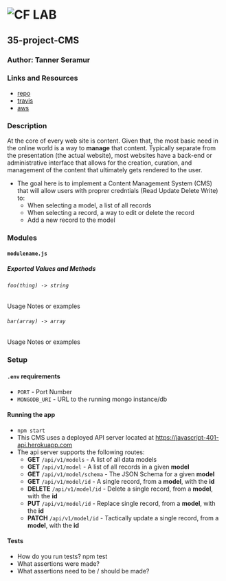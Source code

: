 ![CF](http://i.imgur.com/7v5ASc8.png) LAB
=================================================

## 35-project-CMS

### Author: Tanner Seramur

### Links and Resources

* [repo](https://github.com/TannerSeramur/35-project-cms)
* [travis](https://www.travis-ci.com/TannerSeramur/35-project-cms)
* [aws](http://ts-basic-cms.s3-website-us-west-2.amazonaws.com/)



### Description
At the core of every web site is content. Given that, the most basic need in the online world is a way to **manage** that content. Typically separate from the presentation (the actual website), most websites have a back-end or administrative interface that allows for the creation, curation, and management of the content that ultimately gets rendered to the user.

* The goal here is to implement a Content Management System (CMS) that will allow users with proprer credntials (Read Update Delete Write) to: 
  * When selecting a model, a list of all records
  * When selecting a record, a way to edit or delete the record
  * Add a new record to the model

### Modules
#### `modulename.js`
##### Exported Values and Methods

###### `foo(thing) -> string`
Usage Notes or examples

###### `bar(array) -> array`
Usage Notes or examples

### Setup
#### `.env` requirements
* `PORT` - Port Number
* `MONGODB_URI` - URL to the running mongo instance/db

#### Running the app
* `npm start`
* This CMS uses a deployed API server located at https://javascript-401-api.herokuapp.com
* The api server supports the following routes:
  * **GET** `/api/v1/models` - A list of all data models
  * **GET** `/api/v1/model` - A list of all records in a given **model**
  * **GET** `/api/v1/model/schema` - The JSON Schema for a given **model**
  * **GET** `/api/v1/model/id` - A single record, from a **model**, with the **id**
  * **DELETE** `/api/v1/model/id` - Delete a single record, from a **model**, with the **id**
  * **PUT** `/api/v1/model/id` - Replace single record, from a **model**, with the **id**
  * **PATCH** `/api/v1/model/id` - Tactically update a single record, from a **model**, with the **id**

#### Tests
* How do you run tests?
    npm test
* What assertions were made?
* What assertions need to be / should be made?

